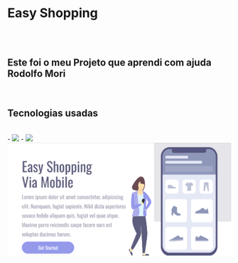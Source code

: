 <h1>Easy Shopping</h1>
<br>
<br>
<h2>Este foi o meu Projeto que aprendi com ajuda Rodolfo Mori</h2>
<br>
<h2>Tecnologias usadas</h2>
<br>
 - <img src="https://img.shields.io/badge/HTML5-E34F26?style=for-the-badge&logo=html5&logoColor=white)https://img.shields.io/badge/HTML5-E34F26?style=for-the-badge&logo=html5&logoColor=white" />
 - <img src="https://img.shields.io/badge/CSS-239120?&style=for-the-badge&logo=css3&logoColor=white" /> 


<img src="https://github.com/adrianosaldanhadev/Easy-Shop/blob/main/assets/EasyShop1.png?raw=true" />

